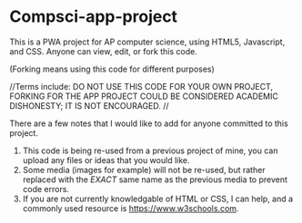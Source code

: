 # Compsci-app-project
This is a PWA project for AP computer science, using HTML5, Javascript, and CSS. Anyone can view, edit, or fork this code.

(Forking means using this code for different purposes)

//Terms include:
 DO NOT USE THIS CODE FOR YOUR OWN PROJECT, FORKING FOR THE APP PROJECT COULD BE CONSIDERED ACADEMIC DISHONESTY; IT IS NOT ENCOURAGED.
//

There are a few notes that I would like to add for anyone committed to this project. 

1. This code is being re-used from a previous project of mine, you can upload any files or ideas that you would like. 
2. Some media (images for example) will not be re-used, but rather replaced with the *EXACT* same name as the previous media to prevent code errors. 
3. If you are not currently knowledgable of HTML or CSS, I can help, and a commonly used resource is https://www.w3schools.com. 
